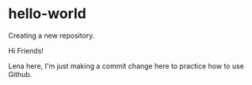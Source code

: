 # hello-world
Creating a new repository.

Hi Friends!

Lena here, I'm just making a commit change here to practice how to use Github.
